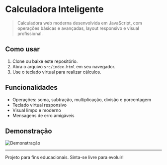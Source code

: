 # Calculadora Inteligente

> Calculadora web moderna desenvolvida em JavaScript, com operações básicas e avançadas, layout responsivo e visual profissional.

## Como usar

1. Clone ou baixe este repositório.
2. Abra o arquivo `src/index.html` em seu navegador.
3. Use o teclado virtual para realizar cálculos.

## Funcionalidades
- Operações: soma, subtração, multiplicação, divisão e porcentagem
- Teclado virtual responsivo
- Visual limpo e moderno
- Mensagens de erro amigáveis

## Demonstração

![Demonstração](../Pictures/Screenshots/Captura%20de%20tela%202025-08-13%20174331.png)

---
Projeto para fins educacionais. Sinta-se livre para evoluir!
